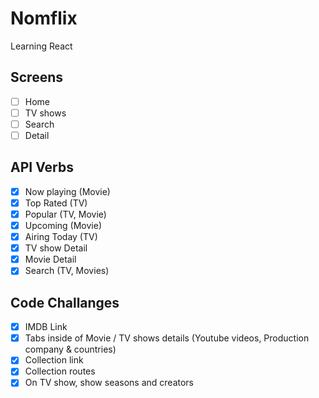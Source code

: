 # Nomflix

Learning React

## Screens

- [ ] Home
- [ ] TV shows
- [ ] Search
- [ ] Detail

## API Verbs

- [x] Now playing (Movie)
- [x] Top Rated (TV)
- [x] Popular (TV, Movie)
- [x] Upcoming (Movie)
- [x] Airing Today (TV)
- [x] TV show Detail
- [x] Movie Detail
- [x] Search (TV, Movies)

## Code Challanges

- [x] IMDB Link
- [x] Tabs inside of Movie / TV shows details (Youtube videos, Production company & countries)
- [x] Collection link
- [x] Collection routes
- [x] On TV show, show seasons and creators
